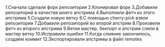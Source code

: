 1.Сначала сделали форк репозитория
2.Клонировал форк
3.Добавили репозиторий в качестве моего апстрима
4.Выполнили фетч из этого апстрима
5.Создали новую ветку
6.С помощью cherry-pick взяли репозитории
7.Добавили репозиторий во второй апстрим
8.Произвели фетч из второго апстрима
9.Ветки мастер, бекпорт и апстрим слили в мастер ветку
10.Исправили ошибки
11.Когда слияние закончилось, создаём коммит
12.Экспортировали апстримы в файл remotes